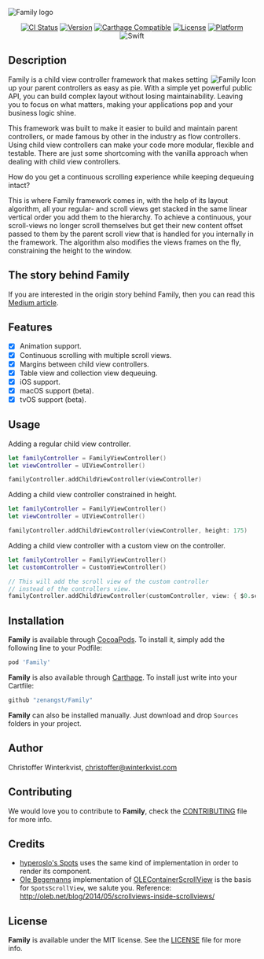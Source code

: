 ![Family logo](https://github.com/zenangst/Family/blob/master/Images/Family-header.png?raw=true)
<div align="center">

[![CI Status](https://img.shields.io/circleci/project/github/zenangst/Family.svg)](https://circleci.com/gh/zenangst/Family)
[![Version](https://img.shields.io/cocoapods/v/Family.svg?style=flat)](http://cocoadocs.org/docsets/Family)
[![Carthage Compatible](https://img.shields.io/badge/Carthage-compatible-4BC51D.svg?style=flat)](https://github.com/Carthage/Carthage)
[![License](https://img.shields.io/cocoapods/l/Family.svg?style=flat)](http://cocoadocs.org/docsets/Family)
[![Platform](https://img.shields.io/cocoapods/p/Family.svg?style=flat)](http://cocoadocs.org/docsets/Family)
![Swift](https://img.shields.io/badge/%20in-swift%204.0-orange.svg)

</div>

## Description

<img src="https://github.com/zenangst/Family/blob/master/Images/Family-icon.png?raw=true" alt="Family Icon" align="right" />

Family is a child view controller framework that makes setting up your parent controllers as easy as pie.
With a simple yet powerful public API, you can build complex layout without losing maintainability. Leaving you to focus on what matters, making your applications pop and your business logic shine.

This framework was built to make it easier to build and maintain parent controllers, or made famous by other in the industry as flow controllers. Using child view controllers can make your code more modular, flexible and testable. There are just some shortcoming with the vanilla approach when dealing with child view controllers.

How do you get a continuous scrolling experience while keeping dequeuing intact?

This is where Family framework comes in, with the help of its layout algorithm, all your regular- and scroll views get stacked in the same linear vertical order you add them to the hierarchy. To achieve a continuous, your scroll-views no longer scroll themselves but get their new content offset passed to them by the parent scroll view that is handled for you internally in the framework.
The algorithm also modifies the views frames on the fly, constraining the height to the window.

## The story behind Family
If you are interested in the origin story behind Family, then you can read this [Medium article](https://medium.com/hyperoslo/why-i-wrote-family-framework-d1c3cb062c85).

## Features

- [x] Animation support.
- [x] Continuous scrolling with multiple scroll views.
- [x] Margins between child view controllers.
- [x] Table view and collection view dequeuing.
- [x] iOS support.
- [x] macOS support (beta).
- [x] tvOS support (beta).

## Usage

Adding a regular child view controller.

```swift
let familyController = FamilyViewController()
let viewController = UIViewController()

familyController.addChildViewController(viewController)
```

Adding a child view controller constrained in height.

```swift
let familyController = FamilyViewController()
let viewController = UIViewController()

familyController.addChildViewController(viewController, height: 175)
```

Adding a child view controller with a custom view on the controller.

```swift
let familyController = FamilyViewController()
let customController = CustomViewController()

// This will add the scroll view of the custom controller
// instead of the controllers view.
familyController.addChildViewController(customController, view: { $0.scrollView })
```

## Installation

**Family** is available through [CocoaPods](http://cocoapods.org). To install
it, simply add the following line to your Podfile:

```ruby
pod 'Family'
```

**Family** is also available through [Carthage](https://github.com/Carthage/Carthage).
To install just write into your Cartfile:

```ruby
github "zenangst/Family"
```

**Family** can also be installed manually. Just download and drop `Sources` folders in your project.

## Author

Christoffer Winterkvist, christoffer@winterkvist.com

## Contributing

We would love you to contribute to **Family**, check the [CONTRIBUTING](https://github.com/zenangst/Family/blob/master/CONTRIBUTING.md) file for more info.

## Credits

- [hyperoslo's Spots](https://github.com/hyperoslo/Spots) uses the same kind of implementation in order to render its component.
- [Ole Begemanns](https://github.com/ole/) implementation of [OLEContainerScrollView](https://github.com/ole/OLEContainerScrollView) is the basis for `SpotsScrollView`, we salute you.
Reference: http://oleb.net/blog/2014/05/scrollviews-inside-scrollviews/

## License

**Family** is available under the MIT license. See the [LICENSE](https://github.com/zenangst/Family/blob/master/LICENSE.md) file for more info.
